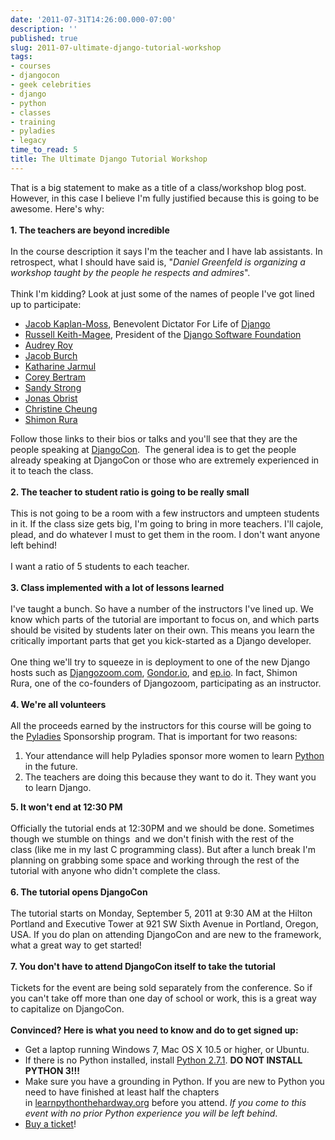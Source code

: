 ```yaml
---
date: '2011-07-31T14:26:00.000-07:00'
description: ''
published: true
slug: 2011-07-ultimate-django-tutorial-workshop
tags:
- courses
- djangocon
- geek celebrities
- django
- python
- classes
- training
- pyladies
- legacy
time_to_read: 5
title: The Ultimate Django Tutorial Workshop
---
```


That is a big statement to make as a title of a class/workshop blog post. However, in this case I believe I'm fully justified because this is going to be awesome. Here's why:<br /><br /><b>1. The teachers are beyond incredible</b><br /><br />In the course description it says I'm the teacher and I have lab assistants. In retrospect, what I should have said is, "<i>Daniel Greenfeld is organizing a workshop taught by the people he respects and admires</i>".<br /><br />Think I'm kidding? Look at just some of the names of people I've got lined up to participate:<br /><ul><li><a href="http://jacobian.org/">Jacob Kaplan-Moss</a>, Benevolent Dictator For Life of <a href="http://djangoproject.com/">Django</a></li><li><a href="http://cecinestpasun.com/">Russell Keith-Magee</a>, President of the&nbsp;<a href="https://www.djangoproject.com/foundation/">Django Software Foundation</a></li><li><a href="http://djangocon.us/speaker/profile/19/">Audrey Roy</a></li><li><a href="http://djangocon.us/speaker/profile/24/">Jacob Burch</a></li><li><a href="http://djangocon.us/speaker/profile/31/">Katharine Jarmul</a></li><li><a href="http://djangocon.us/schedule/presentations/54">Corey Bertram</a></li><li><a href="http://djangocon.us/schedule/presentations/53/">Sandy Strong</a></li><li><a href="http://djangocon.us/speaker/profile/44/">Jonas Obrist</a></li><li><a href="http://djangocon.us/speaker/profile/28/">Christine Cheung</a></li><li><a href="http://djangozoom.com/about/">Shimon Rura</a></li></ul>Follow those links to their bios or talks and you'll see that they are the people speaking at <a href="http://djangocon.us/">DjangoCon</a>. &nbsp;The general idea is to get the people already speaking at DjangoCon or those who are extremely experienced in it to teach the class.<br /><br /><b>2. The teacher to student ratio is going to be really small</b><br /><br />This is not going to be a room with a few instructors and umpteen students in it. If the class size gets big, I'm going to bring in more teachers. I'll cajole, plead, and do whatever I must to get them in the room. I don't want anyone left behind!<br /><br />I want a ratio of 5 students to each teacher.<br /><br /><b>3. Class implemented with a lot of lessons learned</b><br /><br />I've taught a bunch. So have a number of the instructors I've lined up. We know which parts of the tutorial are important to focus on, and which parts should be visited by students later on their own. This means you learn the critically important parts that get you kick-started as a Django developer.<br /><br />One thing we'll try to squeeze in is deployment to one of the new Django hosts such as <a href="http://djangozoom.com/">Djangozoom.com</a>, <a href="http://gondor.io/">Gondor.io</a>, and <a href="http://ep.io/">ep.io</a>. In fact, Shimon Rura,&nbsp;one of the co-founders of Djangozoom,&nbsp;participating as an instructor.<br /><br /><b>4. We're all volunteers</b><br /><br />All the proceeds earned by the instructors for this course will be going to the <a href="http://pyladies.com/">Pyladies</a> Sponsorship program. That is important for two reasons:<br /><ol><li>Your attendance will help Pyladies sponsor more women to learn <a href="http://python.org/">Python</a> in the future.</li><li>The teachers are doing this because they want to do it. They want you to learn Django.</li></ol><b>5. It won't end at 12:30 PM</b><br /><br />Officially the tutorial ends at 12:30PM and we should be done. Sometimes though we stumble on things &nbsp;and we don't finish with the rest of the class&nbsp;(like me in my last C programming class). But after a lunch break I'm planning on grabbing some space and working through the rest of the tutorial with anyone who didn't complete the class.<br /><br /><b>6. The tutorial opens DjangoCon</b><br /><br />The tutorial starts on Monday, September 5, 2011 at 9:30 AM at the&nbsp;Hilton Portland and Executive Tower at 921 SW Sixth Avenue in&nbsp;Portland, Oregon, USA. If you do plan on attending DjangoCon and are new to the framework, what a great way to get started!<br /><br /><b>7. You don't have to attend DjangoCon itself to take the tutorial</b><br /><br />Tickets for the event are being sold separately from the conference. So if you can't take off more than one day of school or work, this is a great way to capitalize on DjangoCon.<br /><br /><b>Convinced? Here is what you need to know and do to get signed up:</b><br /><ul><li>Get a laptop running Windows 7, Mac OS X 10.5 or higher, or Ubuntu.</li><li>If there is no Python installed, install <a href="http://python.org/download/">Python 2.7.1</a>. <b>DO NOT INSTALL PYTHON 3!!!</b></li><li>Make sure you have a grounding in Python. If you are new to Python you need to have finished at least half the chapters in&nbsp;<a href="http://learnpythonthehardway.org/">learnpythonthehardway.org</a>&nbsp;before you attend. <i>If you come to this event with no prior Python experience you will be left behind</i>.</li><li><a href="http://dcus11tutorials.eventbrite.com/">Buy a ticket</a>!</li></ul>